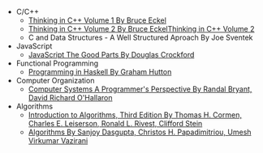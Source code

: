 - C/C++
    - [Thinking in C++ Volume 1 By Bruce Eckel
](https://www.google.com/books/edition/Thinking_In_C++_Vol_1_2_E_With_Cd/OeZfEo_fLjAC?hl=en)
    - [Thinking in C++ Volume 2 By Bruce EckelThinking in C++
Volume 2](https://www.google.com/books/edition/Thinking_in_C++/DkkXnwEACAAJ?hl=en)
    - C and Data Structures - A Well Structured Aproach By Joe Sventek
- JavaScript
    - [JavaScript The Good Parts By Douglas Crockford](https://www.google.com/books/edition/JavaScript_The_Good_Parts/PXa2bby0oQ0C?hl=en&gbpv=0)
- Functional Programming
    - [Programming in Haskell By Graham Hutton](https://www.google.com/books/edition/Programming_in_Haskell/75C5DAAAQBAJ?hl=en&gbpv=0)
- Computer Organization
    - [Computer Systems A Programmer's Perspective By Randal Bryant, David Richard O'Hallaron](https://www.google.com/books/edition/Computer_Systems/M5wVnwEACAAJ?hl=en)
- Algorithms
    - [Introduction to Algorithms, Third Edition By Thomas H. Cormen, Charles E. Leiserson, Ronald L. Rivest, Clifford Stein](https://www.google.com/books/edition/Introduction_to_Algorithms_third_edition/F3anBQAAQBAJ?hl=en&gbpv=0)
    - [Algorithms By Sanjoy Dasgupta, Christos H. Papadimitriou, Umesh Virkumar Vazirani](https://www.google.com/books/edition/Algorithms/DJSUCgAAQBAJ?hl=en&gbpv=0)
